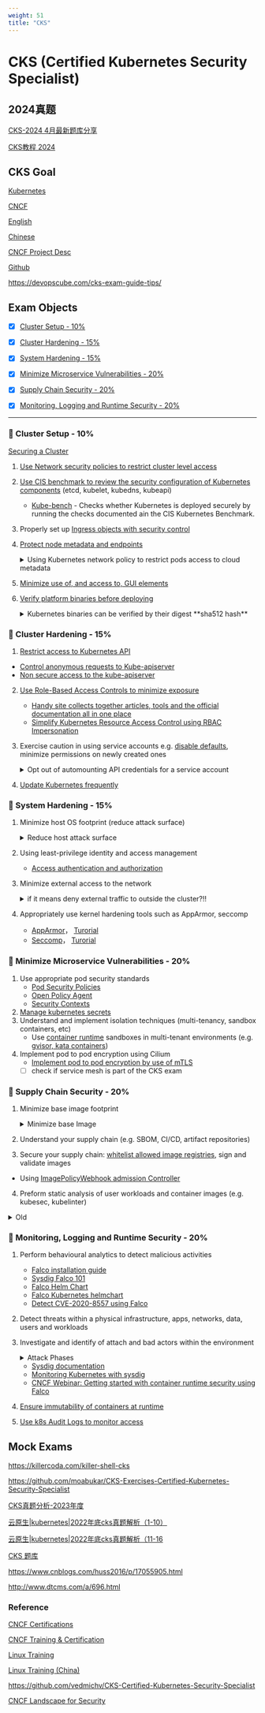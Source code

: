 ```yaml
---
weight: 51
title: "CKS"
---
```


# CKS (Certified Kubernetes Security Specialist)

## 2024真题

[CKS-2024 4月最新题库分享](https://zhuanlan.zhihu.com/p/694930399)

[CKS教程 2024](https://search.bilibili.com/all?keyword=CKS%E6%95%99%E7%A8%8B+2024&from_source=webtop_search&spm_id_from=333.788&search_source=2)

[]()

[]()

[]()

[]()

[]()


## CKS Goal

[Kubernetes](https://kubernetes.io/docs/concepts/security/)

[CNCF](https://www.cncf.io/training/certification/cks/)

[English](https://training.linuxfoundation.org/certification/certified-kubernetes-security-specialist/#)

[Chinese](https://training.linuxfoundation.cn/certificates/16)

[CNCF Project Desc](https://www.cncf.io/projects/kubernetes/)

[Github](https://github.com/kubernetes/kubernetes)

https://devopscube.com/cks-exam-guide-tips/

## Exam Objects

  - [X] [Cluster Setup - 10%](/docs/k8s/Certifications/CKS/#cluster-setup---10)
  - [X] [Cluster Hardening - 15%](/docs/k8s/Certifications/CKS/#cluster-hardening---15)
  - [X] [System Hardening - 15%](/docs/k8s/Certifications/CKS/#system-hardening---15)
  - [X] [Minimize Microservice Vulnerabilities - 20%](/docs/k8s/Certifications/CKS/#minimize-microservice-vulnerabilities---20)
  - [X] [Supply Chain Security - 20%](/docs/k8s/Certifications/CKS/#supply-chain-security---20)
  - [X] [Monitoring, Logging and Runtime Security - 20%](/docs/k8s/Certifications/CKS/#monitoring-logging-and-runtime-security---20)


---

### 🌈 Cluster Setup - 10%
[Securing a Cluster](https://kubernetes.io/docs/tasks/administer-cluster/securing-a-cluster/)

1. [Use Network security policies to restrict cluster level access](https://kubernetes.io/docs/concepts/services-networking/network-policies/)
2. [Use CIS benchmark to review the security configuration of Kubernetes components](https://www.cisecurity.org/benchmark/kubernetes/)  (etcd, kubelet, kubedns, kubeapi)
    - [Kube-bench](https://github.com/aquasecurity/kube-bench) - Checks whether Kubernetes is deployed securely by running the checks documented ain the CIS Kubernetes Benchmark.
3. Properly set up [Ingress objects with security control](https://kubernetes.io/docs/concepts/services-networking/ingress/#tls)
4. [Protect node metadata and endpoints](https://kubernetes.io/docs/tasks/administer-cluster/securing-a-cluster/#restricting-cloud-metadata-api-access)

    <details><summary> Using Kubernetes network policy to restrict pods access to cloud metadata </summary>

      * This example assumes AWS cloud, and metadata IP address is 169.254.169.254 should be blocked while all other external addresses are not.

      ```yaml
      apiVersion: networking.k8s.io/v1
      kind: NetworkPolicy
      metadata:
        name: deny-only-cloud-metadata-access
      spec:
        podSelector: {}
        policyTypes:
        - Egress
        egress:
        - to:
          - ipBlock:
            cidr: 0.0.0.0/0
            except:
            - 169.254.169.254/32
      ```
    </details>

5. [Minimize use of, and access to, GUI elements](https://kubernetes.io/docs/tasks/access-application-cluster/web-ui-dashboard/#accessing-the-dashboard-ui)
6. [Verify platform binaries before deploying](https://github.com/kubernetes/kubernetes/releases)

     <details><summary>  Kubernetes binaries can be verified by their digest **sha512 hash**  </summary>

     - Checking the Kubernetes release page for the specific release
     - Checking the change log for the [images and their digests](https://github.com/kubernetes/kubernetes/blob/master/CHANGELOG/CHANGELOG-1.19.md#downloads-for-v1191)

     </details>


### 🌈 Cluster Hardening - 15%

1. [Restrict access to Kubernetes API](https://kubernetes.io/docs/reference/access-authn-authz/controlling-access/)
  - [Control anonymous requests to Kube-apiserver](https://kubernetes.io/docs/reference/access-authn-authz/authentication/#anonymous-requests)
  - [Non secure access to the kube-apiserver](https://kubernetes.io/docs/concepts/security/controlling-access/#api-server-ports-and-ips)
2. [Use Role-Based Access Controls to minimize exposure](https://kubernetes.io/docs/reference/access-authn-authz/rbac/)
    * [Handy site collects together articles, tools and the official documentation all in one place](https://rbac.dev/)
    * [Simplify Kubernetes Resource Access Control using RBAC Impersonation](https://docs.bitnami.com/tutorials/simplify-kubernetes-resource-access-rbac-impersonation/)
3. Exercise caution in using service accounts e.g. [disable defaults](https://kubernetes.io/docs/tasks/configure-pod-container/configure-service-account/#use-the-default-service-account-to-access-the-api-server), minimize permissions on newly created ones

   <details><summary> Opt out of automounting API credentials for a service account </summary>

   #### Opt out at service account scope
   ```yaml
   apiVersion: v1
   kind: ServiceAccount
   metadata:
     name: build-robot
   automountServiceAccountToken: false
   ```
   #### Opt out at pod scope
   ```yaml
   apiVersion: v1
   kind: Pod
   metadata:
     name: cks-pod
   spec:
     serviceAccountName: default
     automountServiceAccountToken: false
   ```

   </details>


4. [Update Kubernetes frequently](https://kubernetes.io/docs/reference/setup-tools/kubeadm/kubeadm-upgrade/)

### 🌈 System Hardening - 15%

1. Minimize host OS footprint (reduce attack surface)

   <details><summary> Reduce host attack surface </summary>

   * [seccomp which stands for secure computing was originally intended as a means of safely running untrusted compute-bound programs](https://kubernetes.io/docs/tutorials/clusters/seccomp/)
   * [AppArmor can be configured for any application to reduce its potential host attack surface and provide greater in-depth defense.](https://kubernetes.io/docs/tutorials/clusters/apparmor/)
   * [PSA enforces](https://kubernetes.io/docs/concepts/security/pod-security-admission/)
   * Apply host updates
   * Install minimal required OS fingerprint
   * Identify and address open ports
   * Remove unnecessary packages
   * Protect access to data with permissions
     *  [Restirct allowed hostpaths](https://kubernetes.io/docs/concepts/policy/pod-security-policy/#volumes-and-file-systems)

   </details>

2. Using least-privilege identity and access management
   * [Access authentication and authorization](https://kubernetes.io/docs/reference/access-authn-authz/authentication/)
3. Minimize external access to the network

   <details><summary> if it means deny external traffic to outside the cluster?!! </summary>

   * not tested, however, the thinking is that all pods can talk to all pods in all name spaces but not to the outside of the cluster!!!

   ```yaml
   apiVersion: networking.k8s.io/v1
   kind: NetworkPolicy
   metadata:
     name: deny-external-egress
   spec:
     podSelector: {}
     policyTypes:
     - Egress
     egress:
       to:
       - namespaceSelector: {}
     ```

    </details>

4. Appropriately use kernel hardening tools such as AppArmor, seccomp
   * [AppArmor](https://wiki.apparmor.net/)， [Turorial](https://kubernetes.io/docs/tutorials/clusters/apparmor/)
   * [Seccomp](https://en.wikipedia.org/wiki/Seccomp)， [Turorial](https://kubernetes.io/docs/tutorials/clusters/seccomp/)

### 🌈 Minimize Microservice Vulnerabilities - 20%

1. Use appropriate pod security standards
   - [Pod Security Policies](https://kubernetes.io/docs/concepts/policy/pod-security-policy/)
   - [Open Policy Agent](https://kubernetes.io/blog/2019/08/06/opa-gatekeeper-policy-and-governance-for-kubernetes/)
   - [Security Contexts](https://kubernetes.io/docs/tasks/configure-pod-container/security-context/)
2. [Manage kubernetes secrets](https://kubernetes.io/docs/concepts/configuration/secret/)
3. Understand and implement isolation techniques (multi-tenancy, sandbox containers, etc)
   - Use [container runtime](https://kubernetes.io/docs/concepts/containers/runtime-class/) sandboxes in multi-tenant environments (e.g. [gvisor, kata containers](https://github.com/kubernetes/enhancements/blob/5dcf841b85f49aa8290529f1957ab8bc33f8b855/keps/sig-node/585-runtime-class/README.md#examples))
4. Implement pod to pod encryption using Cilium
   - [Implement pod to pod encryption by use of mTLS](https://kubernetes.io/docs/tasks/tls/managing-tls-in-a-cluster/)
   - [ ] check if service mesh is part of the CKS exam

### 🌈 Supply Chain Security - 20%

1. Minimize base image footprint

   <details><summary> Minimize base Image </summary>

   * Use distroless, UBI minimal, Alpine, or relavent to your app nodejs, python but the minimal build.
   * Do not include uncessary software not required for container during runtime e.g build tools and utilities, troubleshooting and debug binaries.
     * [Learnk8s: 3 simple tricks for smaller Docker images](https://learnk8s.io/blog/smaller-docker-images)
      * [GKE 7 best practices for building containers](https://cloud.google.com/blog/products/gcp/7-best-practices-for-building-containers)

   </details>

2. Understand your supply chain (e.g. SBOM, CI/CD, artifact repositories)

3. Secure your supply chain: [whitelist allowed image registries](https://kubernetes.io/blog/2019/03/21/a-guide-to-kubernetes-admission-controllers/#why-do-i-need-admission-controllers), sign and validate images
  * Using [ImagePolicyWebhook admission Controller](https://kubernetes.io/docs/reference/access-authn-authz/admission-controllers/#imagepolicywebhook)

4. Preform static analysis of user workloads and container images (e.g. kubesec, kubelinter)


  <details><summary>  Old </summary>

  * [kubernetes resources](https://kubernetes.io/blog/2018/07/18/11-ways-not-to-get-hacked/#7-statically-analyse-yaml), docker files)
  * [Scan images for known vulnerabilities](https://kubernetes.io/blog/2018/07/18/11-ways-not-to-get-hacked/#10-scan-images-and-run-ids)
  * [Aqua security Trivy]( https://github.com/aquasecurity/trivy)
  * [Anchore command line scans](https://github.com/anchore/anchore-cli#command-line-examples)

  </details>

### 🌈 Monitoring, Logging and Runtime Security - 20%

1. Perform behavioural analytics to detect malicious activities
	- [Falco installation guide](https://falco.org/docs/)
	- [Sysdig Falco 101](https://learn.sysdig.com/falco-101)
	- [Falco Helm Chart](https://github.com/falcosecurity/charts/tree/master/falco)
	- [Falco Kubernetes helmchart](https://github.com/falcosecurity/charts)
	- [Detect CVE-2020-8557 using Falco](https://falco.org/blog/detect-cve-2020-8557/)
2. Detect threats within a physical infrastructure, apps, networks, data, users and workloads
3. Investigate and identify of attach and bad actors within the environment

   <details><summary>  Attack Phases </summary>

     - [Kubernetes attack martix Microsoft blog](https://www.microsoft.com/security/blog/2020/04/02/attack-matrix-kubernetes/)
     - [MITRE attack framwork using Falco](https://sysdig.com/blog/mitre-attck-framework-for-container-runtime-security-with-sysdig-falco/)
     - [Lightboard video: Kubernetes attack matrix - 3 steps to mitigating the MITRE ATT&CK Techniques]()
     - [CNCF Webinar: Mitigating Kubernetes attacks](https://www.cncf.io/webinars/mitigating-kubernetes-attacks/)

   </details>

   - [Sysdig documentation](https://docs.sysdig.com/)
   - [Monitoring Kubernetes with sysdig](https://kubernetes.io/blog/2015/11/monitoring-kubernetes-with-sysdig/)
   - [CNCF Webinar: Getting started with container runtime security using Falco](https://youtu.be/VEFaGjfjfyc)

4. [Ensure immutability of containers at runtime](https://kubernetes.io/blog/2018/03/principles-of-container-app-design/)
5. [Use k8s Audit Logs to monitor access](https://kubernetes.io/docs/tasks/debug-application-cluster/audit/)


## Mock Exams

https://killercoda.com/killer-shell-cks

https://github.com/moabukar/CKS-Exercises-Certified-Kubernetes-Security-Specialist

[CKS真题分析-2023年度](https://blog.csdn.net/weixin_45651006/article/details/134135587?ops_request_misc=%257B%2522request%255Fid%2522%253A%2522170115845816800186569672%2522%252C%2522scm%2522%253A%252220140713.130102334.pc%255Fblog.%2522%257D&request_id=170115845816800186569672&biz_id=0&utm_medium=distribute.pc_search_result.none-task-blog-2~blog~first_rank_ecpm_v1~rank_v31_ecpm-3-134135587-null-null.nonecase&utm_term=%E4%BA%91%E5%8E%9F%E7%94%9F%7Ckubernetes%7C2022%E5%B9%B4%E5%BA%95cks%E7%9C%9F%E9%A2%98%E8%A7%A3%E6%9E%90&spm=1018.2226.3001.4450)

[云原生|kubernetes|2022年底cks真题解析（1-10）](https://blog.csdn.net/alwaysbefine/article/details/128689488)

[云原生|kubernetes|2022年底cks真题解析（11-16](https://blog.csdn.net/alwaysbefine/article/details/128717226)

[CKS 题库](https://www.hao.kim/cks/page/2)

https://www.cnblogs.com/huss2016/p/17055905.html

http://www.dtcms.com/a/696.html

[]()

[]()

### Reference

[CNCF Certifications](https://www.cncf.io/training/certification/)

[CNCF Training & Certification](https://www.cncf.io/training/)

[Linux Training](https://training.linuxfoundation.org/certification/certified-kubernetes-administrator-cka/)

[Linux Training (China)](https://training.linuxfoundation.cn/)

https://github.com/vedmichv/CKS-Certified-Kubernetes-Security-Specialist

[CNCF Landscape for Security](https://landscape.cncf.io/guide#provisioning--security-compliance)

[]()

[]()

[]()

[]()

[]()

[]()

[]()

[]()

[]()

[]()

[]()

[]()

[]()

[]()

[]()

[]()

[]()

[]()

[]()

[]()

[]()

[]()

[]()

[]()
